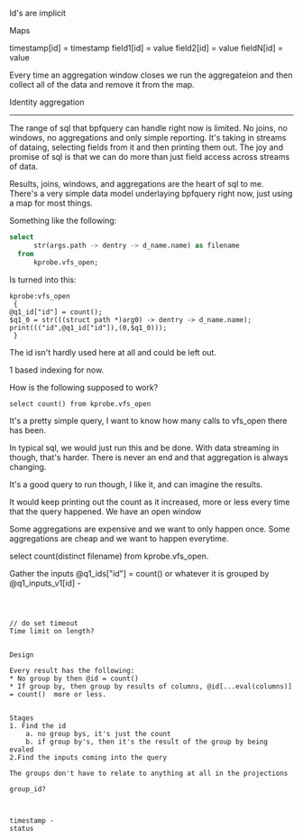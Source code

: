 

Id's are implicit 

Maps

timestamp[id] = timestamp 
field1[id] = value 
field2[id] = value
fieldN[id] = value

Every time an aggregation window closes we run the aggregateion and then collect all of the data and remove it from the map.


Identity aggregation 


----

The range of sql that bpfquery can handle right now is limited. No joins, no windows, no aggregations and only simple reporting. It's taking in streams of dataing, selecting fields from it and then printing them out. The joy and promise of sql is that we can do more than just field access across streams of data. 

Results, joins, windows, and aggregations are the heart of sql to me. There's a very simple data model underlaying bpfquery right now, just using a map for most things. 

Something like the following:

``` sql
select
      str(args.path -> dentry -> d_name.name) as filename
  from
      kprobe.vfs_open;
```

Is turned into this:

```
kprobe:vfs_open
 {
@q1_id["id"] = count();
$q1_0 = str(((struct path *)arg0) -> dentry -> d_name.name);
print((("id",@q1_id["id"]),(0,$q1_0)));
 }
```

The id isn't hardly used here at all and could be left out.


1 based indexing for now. 

How is the following supposed to work?
```
select count() from kprobe.vfs_open
```

It's a pretty simple query, I want to know how many calls to vfs_open there has been. 

In typical sql, we would just run this and be done. With data streaming in though, that's harder. There is never an end and that aggregation is always changing. 

It's a good query to run though, I like it, and can imagine the results. 

It would keep printing out the count as it increased, more or less every time that the query happened. We have an open window 


Some aggregations are expensive and we want to only happen once. 
Some aggregations are cheap and we want to happen everytime. 

select count(distinct filename) from kprobe.vfs_open. 


Gather the inputs
@q1_ids["id"] = count() or whatever it is grouped by 
@q1_inputs_v1[id] - 


```



// do set timeout 
Time limit on length? 


Design 

Every result has the following: 
* No group by then @id = count() 
* If group by, then group by results of columns, @id[...eval(columns)] = count()  more or less. 


Stages 
1. Find the id
    a. no group bys, it's just the count 
    b. if group by's, then it's the result of the group by being evaled 
2.Find the inputs coming into the query  

The groups don't have to relate to anything at all in the projections 

group_id? 



timestamp - 
status 